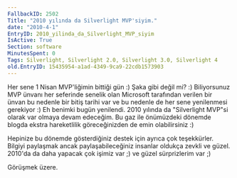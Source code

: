 ```yaml
---
FallbackID: 2502
Title: "2010 yılında da Silverlight MVP'siyim."
date: "2010-4-1"
EntryID: 2010_yilinda_da_Silverlight_MVP_siyim
IsActive: True
Section: software
MinutesSpent: 0
Tags: Silverlight, Silverlight 2.0, Silverlight 3.0, Silverlight 4
old.EntryID: 15435954-a1ad-4349-9ca9-22cdb1573903
---
```

Her sene 1 Nisan MVP'liğimin bittiği gün :) Şaka gibi değil mi? :)
Biliyorsunuz MVP ünvanı her seferinde senelik olan Microsoft tarafından
verilen bir ünvan bu nedenle bir bitiş tarihi var ve bu nedenle de her
sene yenilenmesi gerekiyor :) Eh benimki bugün yenilendi. 2010 yılında
da "Silverlight MVP"si olarak var olmaya devam edeceğim. Bu gaz ile
önümüzdeki dönemde blogda ekstra hareketlilik göreceğinizden de emin
olabilirsiniz :)

Hepinize bu dönemde gösterdiğiniz destek için ayrıca çok teşekkürler.
Bilgiyi paylaşmak ancak paylaşabileceğiniz insanlar oldukça zevkli ve
güzel. 2010'da da daha yapacak çok işimiz var ;) ve güzel sürprizlerim
var ;)

Görüşmek üzere.



